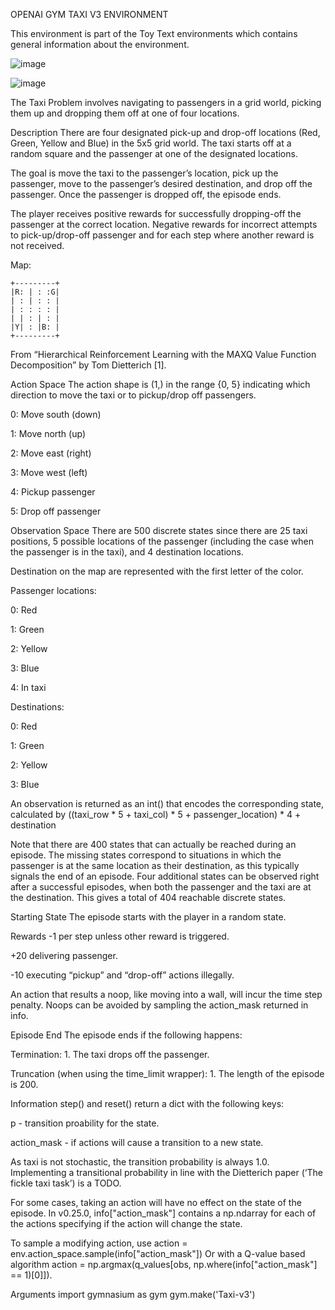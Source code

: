 OPENAI GYM TAXI V3 ENVIRONMENT

This environment is part of the Toy Text environments which contains general information about the environment.

![image](https://github.com/tekgulburak/Q-learning-taxi-v3-/assets/108903426/813ab20c-e1ee-49ee-b1ca-27f6e403edb6)

![image](https://github.com/tekgulburak/Q-learning-taxi-v3-/assets/108903426/6b8a4c0d-59c3-4a0c-9650-fe770e3a1cb7)


The Taxi Problem involves navigating to passengers in a grid world, picking them up and dropping them off at one of four locations.

Description
There are four designated pick-up and drop-off locations (Red, Green, Yellow and Blue) in the 5x5 grid world. The taxi starts off at a random square and the passenger at one of the designated locations.

The goal is move the taxi to the passenger’s location, pick up the passenger, move to the passenger’s desired destination, and drop off the passenger. Once the passenger is dropped off, the episode ends.

The player receives positive rewards for successfully dropping-off the passenger at the correct location. Negative rewards for incorrect attempts to pick-up/drop-off passenger and for each step where another reward is not received.

Map:

    +---------+
    |R: | : :G|
    | : | : : |
    | : : : : |
    | | : | : |
    |Y| : |B: |
    +---------+
From “Hierarchical Reinforcement Learning with the MAXQ Value Function Decomposition” by Tom Dietterich [1].

Action Space
The action shape is (1,) in the range {0, 5} indicating which direction to move the taxi or to pickup/drop off passengers.

0: Move south (down)

1: Move north (up)

2: Move east (right)

3: Move west (left)

4: Pickup passenger

5: Drop off passenger

Observation Space
There are 500 discrete states since there are 25 taxi positions, 5 possible locations of the passenger (including the case when the passenger is in the taxi), and 4 destination locations.

Destination on the map are represented with the first letter of the color.

Passenger locations:

0: Red

1: Green

2: Yellow

3: Blue

4: In taxi

Destinations:

0: Red

1: Green

2: Yellow

3: Blue

An observation is returned as an int() that encodes the corresponding state, calculated by ((taxi_row * 5 + taxi_col) * 5 + passenger_location) * 4 + destination

Note that there are 400 states that can actually be reached during an episode. The missing states correspond to situations in which the passenger is at the same location as their destination, as this typically signals the end of an episode. Four additional states can be observed right after a successful episodes, when both the passenger and the taxi are at the destination. This gives a total of 404 reachable discrete states.

Starting State
The episode starts with the player in a random state.

Rewards
-1 per step unless other reward is triggered.

+20 delivering passenger.

-10 executing “pickup” and “drop-off” actions illegally.

An action that results a noop, like moving into a wall, will incur the time step penalty. Noops can be avoided by sampling the action_mask returned in info.

Episode End
The episode ends if the following happens:

Termination: 1. The taxi drops off the passenger.

Truncation (when using the time_limit wrapper): 1. The length of the episode is 200.

Information
step() and reset() return a dict with the following keys:

p - transition proability for the state.

action_mask - if actions will cause a transition to a new state.

As taxi is not stochastic, the transition probability is always 1.0. Implementing a transitional probability in line with the Dietterich paper (‘The fickle taxi task’) is a TODO.

For some cases, taking an action will have no effect on the state of the episode. In v0.25.0, info["action_mask"] contains a np.ndarray for each of the actions specifying if the action will change the state.

To sample a modifying action, use action = env.action_space.sample(info["action_mask"]) Or with a Q-value based algorithm action = np.argmax(q_values[obs, np.where(info["action_mask"] == 1)[0]]).

Arguments
import gymnasium as gym
gym.make('Taxi-v3')

